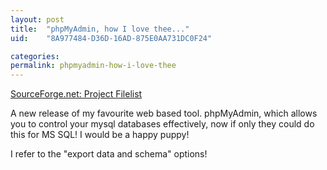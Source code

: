```yaml
---
layout: post
title:  "phpMyAdmin, how I love thee..."
uid:	"8A977484-D36D-16AD-875E0AA731DC0F24"

categories: 
permalink: phpmyadmin-how-i-love-thee
---
```

<a href="http://sourceforge.net/project/showfiles.php?group_id=23067&amp;package_id=16462">SourceForge.net: Project Filelist</a>

A new release of my favourite web based tool. phpMyAdmin, which allows you to control your mysql databases effectively, now if only they could do this for MS SQL! I would be a happy puppy!

I refer to the "export data and schema" options!